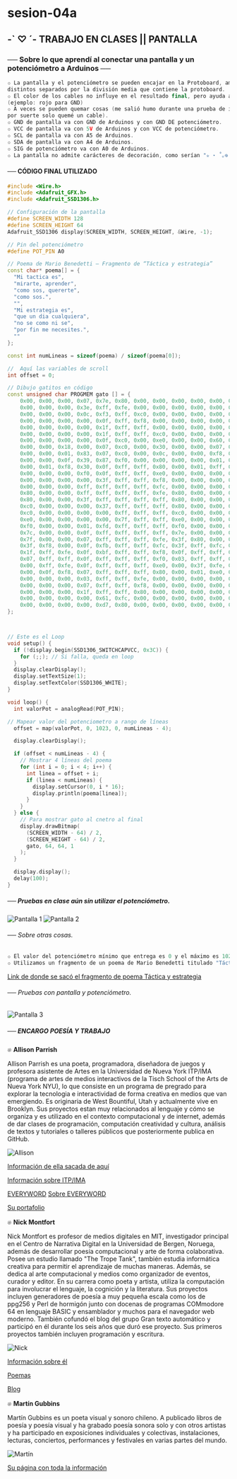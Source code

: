 # sesion-04a
## -` ♡ ´- TRABAJO EN CLASES || PANTALLA 
             
### ── Sobre lo que aprendí al conectar una pantalla y un potenciómetro a Arduinos ──
```cpp
✩ La pantalla y el potenciómetro se pueden encajar en la Protoboard, ambas de lados
distintos separados por la división media que contiene la protoboard.
✩ El color de los cables no influye en el resultado final, pero ayuda a mantener un orden
(ejemplo: rojo para GND)
✩ A veces se pueden quemar cosas (me salió humo durante una prueba de intentar conectarlo en clases,
por suerte solo quemé un cable).
✩ GND de pantalla va con GND de Arduinos y con GND DE potenciómetro.
✩ VCC de pantalla va con 5V de Arduinos y con VCC de potenciómetro.
✩ SCL de pantalla va con A5 de Arduinos.
✩ SDA de pantalla va con A4 de Arduinos.
✩ SIG de potenciómetro va con A0 de Arduinos.
✩ La pantalla no admite carácteres de decoración, como serían "✮ ⋆ ˚｡𖦹 ⋆｡°✩"
```
#### ── CÓDIGO FINAL UTILIZADO
```cpp
#include <Wire.h>
#include <Adafruit_GFX.h>
#include <Adafruit_SSD1306.h>

// Configuración de la pantalla
#define SCREEN_WIDTH 128
#define SCREEN_HEIGHT 64
Adafruit_SSD1306 display(SCREEN_WIDTH, SCREEN_HEIGHT, &Wire, -1);

// Pin del potenciómetro
#define POT_PIN A0  

// Poema de Mario Benedetti – Fragmento de “Táctica y estrategia”
const char* poema[] = {
  "Mi tactica es",
  "mirarte, aprender",
  "como sos, quererte",
  "como sos.",
  "",
  "Mi estrategia es",
  "que un dia cualquiera",
  "no se como ni se",
  "por fin me necesites.",
  ""
};

const int numLineas = sizeof(poema) / sizeof(poema[0]);

//  Aquí las variables de scroll
int offset = 0;  

// Dibujo gatitos en código
const unsigned char PROGMEM gato [] = {
	0x00, 0x00, 0x00, 0x07, 0x7e, 0x80, 0x00, 0x00, 0x00, 0x00, 0x00, 0x3f, 0xff, 0xf0, 0x00, 0x00, 
	0x00, 0x00, 0x00, 0x3e, 0xff, 0xfe, 0x00, 0x00, 0x00, 0x00, 0x00, 0x3f, 0xff, 0xff, 0x80, 0x00, 
	0x00, 0x00, 0x00, 0x0c, 0xf3, 0xff, 0xc0, 0x00, 0x00, 0x00, 0x00, 0x00, 0x07, 0xff, 0xf0, 0x00, 
	0x00, 0x00, 0x00, 0x00, 0x0f, 0xff, 0xf8, 0x00, 0x00, 0x00, 0x00, 0x00, 0x1f, 0xff, 0xfe, 0x00, 
	0x00, 0x00, 0x00, 0x00, 0x1f, 0xff, 0xff, 0x00, 0x00, 0x00, 0x00, 0x00, 0x1f, 0xff, 0xff, 0x80, 
	0x00, 0x00, 0x00, 0x00, 0x1f, 0xff, 0xff, 0xc0, 0x00, 0x00, 0x00, 0x00, 0x0f, 0xe0, 0x03, 0xc0, 
	0x00, 0x00, 0x00, 0x00, 0x0f, 0xc0, 0x00, 0xe0, 0x00, 0x00, 0x60, 0x00, 0x07, 0xc0, 0x00, 0x70, 
	0x00, 0x00, 0x18, 0x00, 0x07, 0xc0, 0x00, 0x30, 0x00, 0x00, 0x07, 0x00, 0x07, 0xc0, 0x00, 0x08, 
	0x00, 0x00, 0x01, 0x83, 0x07, 0xc0, 0x00, 0x0c, 0x00, 0x00, 0xf8, 0x61, 0x87, 0xe0, 0x00, 0x00, 
	0x00, 0x00, 0x0f, 0x39, 0x87, 0xf0, 0x00, 0x00, 0x00, 0x00, 0x01, 0xf8, 0x0f, 0xff, 0xfe, 0x00, 
	0x00, 0x01, 0xf8, 0x30, 0x0f, 0xff, 0xff, 0x80, 0x00, 0x01, 0xff, 0xe0, 0x0f, 0xff, 0xff, 0xc0, 
	0x00, 0x00, 0x00, 0xf0, 0x0f, 0xff, 0xff, 0xe0, 0x00, 0x00, 0x00, 0x00, 0x0f, 0xff, 0xff, 0xf0, 
	0x00, 0x00, 0x00, 0x00, 0x3f, 0xff, 0xff, 0xf8, 0x00, 0x00, 0x00, 0x78, 0x3f, 0xff, 0xff, 0xfc, 
	0x00, 0x00, 0x00, 0xff, 0xff, 0xff, 0xff, 0xfc, 0x00, 0x00, 0x00, 0xff, 0xff, 0xff, 0xff, 0xfe, 
	0x80, 0x00, 0x00, 0xff, 0xff, 0xff, 0xff, 0xfe, 0x80, 0x00, 0x00, 0xff, 0xff, 0xff, 0xff, 0xff, 
	0x80, 0x00, 0x00, 0x3f, 0xff, 0xff, 0xff, 0xff, 0x80, 0x00, 0x00, 0x07, 0xff, 0xff, 0xff, 0xff, 
	0xc0, 0x00, 0x00, 0x00, 0x37, 0xff, 0xff, 0xff, 0x80, 0x00, 0x00, 0x00, 0x01, 0xff, 0xff, 0xff, 
	0xc0, 0x00, 0x00, 0x00, 0x00, 0xff, 0xff, 0xff, 0xc0, 0x00, 0x00, 0x00, 0x00, 0x7f, 0xff, 0xff, 
	0xe0, 0x00, 0x00, 0x00, 0x00, 0x7f, 0xff, 0xff, 0xe0, 0x00, 0x00, 0x00, 0xe0, 0xff, 0xff, 0xff, 
	0xf0, 0x00, 0x00, 0x01, 0xfd, 0xff, 0xff, 0xff, 0xf0, 0x00, 0x00, 0x0f, 0xff, 0xff, 0xff, 0xff, 
	0x7c, 0x00, 0x00, 0x0f, 0xff, 0xff, 0xff, 0xff, 0x7e, 0x00, 0x00, 0x0f, 0xfc, 0xff, 0xff, 0xfe, 
	0x7f, 0x00, 0x00, 0x07, 0xff, 0xff, 0xff, 0xfe, 0x3f, 0x80, 0x00, 0x0f, 0xfc, 0xff, 0xff, 0xfc, 
	0x3f, 0xf8, 0x00, 0x0f, 0xfb, 0xff, 0xff, 0xfc, 0x3f, 0xff, 0xfc, 0x0f, 0x3d, 0xff, 0xff, 0xf8, 
	0x1f, 0xff, 0xfe, 0x0f, 0xbf, 0xff, 0xff, 0xf8, 0x0f, 0xff, 0xff, 0x0f, 0xff, 0xff, 0xff, 0xf0, 
	0x07, 0xff, 0xff, 0x0f, 0xff, 0xff, 0xff, 0xf0, 0x03, 0xff, 0xff, 0x0f, 0xff, 0xff, 0xff, 0xe0, 
	0x00, 0xff, 0xfe, 0x0f, 0xff, 0xff, 0xff, 0xe0, 0x00, 0x3f, 0xfe, 0x0f, 0xff, 0xff, 0xff, 0xc0, 
	0x00, 0x0f, 0xf8, 0x07, 0xff, 0xff, 0xff, 0x80, 0x00, 0x01, 0xe0, 0x07, 0xff, 0xff, 0xff, 0x00, 
	0x00, 0x00, 0x00, 0x03, 0xff, 0xff, 0xfe, 0x00, 0x00, 0x00, 0x00, 0x07, 0xff, 0xff, 0xfc, 0x00, 
	0x00, 0x00, 0x00, 0x07, 0xff, 0xff, 0xf8, 0x00, 0x00, 0x00, 0x00, 0x0f, 0xff, 0xff, 0xe0, 0x00, 
	0x00, 0x00, 0x00, 0x1f, 0xff, 0xff, 0x80, 0x00, 0x00, 0x00, 0x00, 0x18, 0x63, 0xff, 0x00, 0x00, 
	0x00, 0x00, 0x00, 0x00, 0x61, 0xfc, 0x00, 0x00, 0x00, 0x00, 0x00, 0x00, 0xc1, 0xf0, 0x00, 0x00, 
	0x00, 0x00, 0x00, 0x00, 0xd7, 0x80, 0x00, 0x00, 0x00, 0x00, 0x00, 0x01, 0xfe, 0x00, 0x00, 0x00
};



// Este es el Loop
void setup() {
  if (!display.begin(SSD1306_SWITCHCAPVCC, 0x3C)) {
    for (;;); // Si falla, queda en loop
  }
  display.clearDisplay();
  display.setTextSize(1);
  display.setTextColor(SSD1306_WHITE);
}

void loop() {
  int valorPot = analogRead(POT_PIN);

// Mapear valor del potenciometro a rango de líneas
  offset = map(valorPot, 0, 1023, 0, numLineas - 4); 

  display.clearDisplay();

  if (offset < numLineas - 4) {
    // Mostrar 4 líneas del poema
    for (int i = 0; i < 4; i++) {
      int linea = offset + i;
      if (linea < numLineas) {
        display.setCursor(0, i * 16);
        display.println(poema[linea]);
      }
    }
  } else {
    // Para mostrar gato al cnetro al final
    display.drawBitmap(
      (SCREEN_WIDTH - 64) / 2, 
      (SCREEN_HEIGHT - 64) / 2, 
      gato, 64, 64, 1
    );
  }

  display.display();
  delay(100);
}
``` 
##### ── Pruebas en clase aún sin utilizar el potenciómetro.
![Pantalla 1](./imagenes/PA1.jpeg)
![Pantalla 2](./imagenes/PA2.jpeg)

###### ── Sobre otras cosas.
```cpp
✩ El valor del potenciómetro mínimo que entrega es 0 y el máximo es 1023.
✩ Utilizamos un fragmento de un poema de Mario Benedetti titulado "Táctica y estrategia"
```
[Link de donde se sacó el fragmento de poema Táctica y estrategia](https://www.poemas-del-alma.com/tactica-y-estrategia.htm)

###### ── Pruebas con pantalla y potenciómetro.
![Pantalla 3](./imagenes/PA3.jpeg)

##### ── ENCARGO POESÍA Y TRABAJO

𔓘 **Allison Parrish**  

Allison Parrish es una poeta, programadora, diseñadora de juegos y profesora asistente de Artes en la Universidad de Nueva York ITP/IMA (programa de artes de medios interactivos de la Tisch School of the Arts de Nueva York NYU), lo que consiste en un programa de pregrado para explorar la tecnologia e interactividad de forma creativa en medios que van emergiendo. Es originaria de West Bountiful, Utah y actualmente vive en Brooklyn. Sus proyectos estan muy relacionados al lenguaje y cómo se organiza y es utilizado en el contexto computacional y de internet, además de dar clases de programación, computación creatividad y cultura, análisis de textos y tutoriales o talleres públicos que posteriormente publica en GitHub.

![Allison](./imagenes/Allison.jpeg)

[Información de ella sacada de aquí](https://www.decontextualize.com/)

[Información sobre ITP/IMA](https://tisch.nyu.edu/itp#:~:text=Artes%20de%20Medios%20Interactivos%20(IMA%20%E2%80%93%20licenciatura),1%20de%20agosto%20de%202025.)

[EVERYWORD](https://x.com/everyword)
[Sobre EVERYWORD](https://www.decontextualize.com/2014/06/task-complete/)

[Su portafolio](https://portfolio.decontextualize.com/)

𔓘 **Nick Montfort**

Nick Montfort es profesor de medios digitales en MIT, investigador principal en el Centro de Narrativa Digital en la Universidad de Bergen, Noruega, además de desarrollar poesía computacional y arte de forma colaborativa. Posee un estudio llamado "The Trope Tank", también estudia informática creativa para permitir el aprendizaje de muchas maneras. Además, se dedica al arte computacional y medios como organizador de eventos, curador y editor. En su carrera como poeta y artista, utiliza la computación para involucrar el lenguaje, la cognición y la literatura. Sus proyectos incluyen generadores de poesía a muy pequeña escala como los de ppg256 y Perl de hormigón junto con docenas de programas COMmodore 64 en lenguaje BASIC y ensamblador y muchos para el navegador web moderno. También cofundó el blog del grupo Gran texto automático y participó en él durante los seis años que duró ese proyecto. Sus primeros proyectos también incluyen programación y escritura.

![Nick](./imagenes/Nick.jpg)

[Información sobre él](https://nickm.com/me.html)

[Poemas](https://nickm.com/poems/)

[Blog](https://nickm.com/post/)

𔓘 **Martín Gubbins**

Martín Gubbins es un poeta visual y sonoro chileno. A publicado libros de poesía y poesía visual y ha grabado poesía sonora solo y con otros artistas y ha participado en exposiciones individuales y colectivas, instalaciones, lecturas, conciertos, performances y festivales en varias partes del mundo.

![Martín](./imagenes/Martin.jpg)

[Su página con toda la información](https://martingubbins.cl/)

